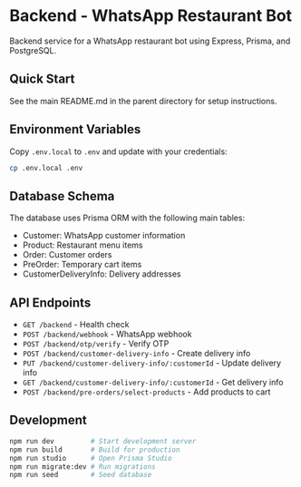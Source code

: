 # Backend - WhatsApp Restaurant Bot

Backend service for a WhatsApp restaurant bot using Express, Prisma, and PostgreSQL.

## Quick Start

See the main README.md in the parent directory for setup instructions.

## Environment Variables

Copy `.env.local` to `.env` and update with your credentials:

```bash
cp .env.local .env
```

## Database Schema

The database uses Prisma ORM with the following main tables:
- Customer: WhatsApp customer information
- Product: Restaurant menu items
- Order: Customer orders
- PreOrder: Temporary cart items
- CustomerDeliveryInfo: Delivery addresses

## API Endpoints

- `GET /backend` - Health check
- `POST /backend/webhook` - WhatsApp webhook
- `POST /backend/otp/verify` - Verify OTP
- `POST /backend/customer-delivery-info` - Create delivery info
- `PUT /backend/customer-delivery-info/:customerId` - Update delivery info
- `GET /backend/customer-delivery-info/:customerId` - Get delivery info
- `POST /backend/pre-orders/select-products` - Add products to cart

## Development

```bash
npm run dev         # Start development server
npm run build       # Build for production
npm run studio      # Open Prisma Studio
npm run migrate:dev # Run migrations
npm run seed        # Seed database
```